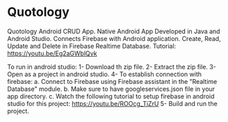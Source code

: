 # Quotology

Quotology Android CRUD App.
Native Android App Developed in Java and Android Studio.
Connects Firebase with Android application.
Create, Read, Update and Delete in Firebase Realtime Database.
Tutorial: https://youtu.be/Eg2aGWblQvk

To run in android studio:
1- Download th zip file.
2- Extract the zip file.
3- Open as a project in android studio.
4- To establish connection with firebase:
   a. Connect to Firebase using Firebase assistant in the "Realtime Database" module.
   b. Make sure to have googleservices.json file in your app directory.
   c. Watch the following tutorial to setup firebase in android studio for this project: https://youtu.be/ROOcg_TiZrU
5- Build and run the project.

